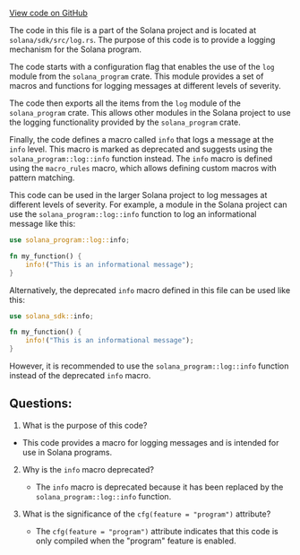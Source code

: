 
[View code on GitHub](https://github.com/solana-labs/solana/blob/master/sdk/src/log.rs)

The code in this file is a part of the Solana project and is located at `solana/sdk/src/log.rs`. The purpose of this code is to provide a logging mechanism for the Solana program. 

The code starts with a configuration flag that enables the use of the `log` module from the `solana_program` crate. This module provides a set of macros and functions for logging messages at different levels of severity.

The code then exports all the items from the `log` module of the `solana_program` crate. This allows other modules in the Solana project to use the logging functionality provided by the `solana_program` crate.

Finally, the code defines a macro called `info` that logs a message at the `info` level. This macro is marked as deprecated and suggests using the `solana_program::log::info` function instead. The `info` macro is defined using the `macro_rules` macro, which allows defining custom macros with pattern matching.

This code can be used in the larger Solana project to log messages at different levels of severity. For example, a module in the Solana project can use the `solana_program::log::info` function to log an informational message like this:

```rust
use solana_program::log::info;

fn my_function() {
    info!("This is an informational message");
}
```

Alternatively, the deprecated `info` macro defined in this file can be used like this:

```rust
use solana_sdk::info;

fn my_function() {
    info!("This is an informational message");
}
```

However, it is recommended to use the `solana_program::log::info` function instead of the deprecated `info` macro.
## Questions: 
 1. What is the purpose of this code?
   - This code provides a macro for logging messages and is intended for use in Solana programs.

2. Why is the `info` macro deprecated?
   - The `info` macro is deprecated because it has been replaced by the `solana_program::log::info` function.

3. What is the significance of the `cfg(feature = "program")` attribute?
   - The `cfg(feature = "program")` attribute indicates that this code is only compiled when the "program" feature is enabled.